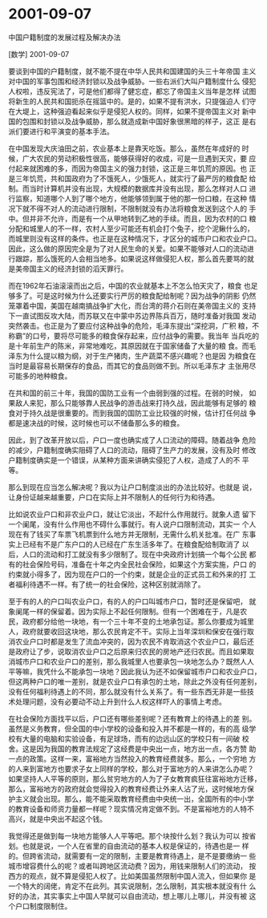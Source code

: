 # 2001-09-07

中国户籍制度的发展过程及解决办法

[数学] 2001-09-07

要谈到中国的户籍制度，就不能不提在中华人民共和国建国的头三十年帝国 主义对中国的军事包围和经济封锁以及战争威胁。一些右派们大叫户籍制度什么 侵犯人权啦，违反宪法了，可是他们都得了健忘症，都忘了帝国主义当年是怎样 试图将新生的人民共和国扼杀在摇篮中的。是的，如果不提有洪水，只提强迫人 们守在大堤上，这种强迫看起来似乎是侵犯人权的。同样，如果不提帝国主义对 新中国的包围和封锁以及战争威胁，那么就造成新中国好象很黑暗的样子，这正 是右派们要进行和平演变的基本手法。

在中国发现大庆油田之前，农业基本上是靠天吃饭。那么，虽然在年成好的 时候，广大农民的劳动积极性很高，能够获得好的收成，可是一旦遇到天灾，要 应付起来就困难的多，而因为帝国主义的强力封锁，这正是三年饥荒的原因。也 正是三年饥荒，共和国政府为了不饿死人，少饿死人，就实行了最严厉的粮食配 给制。而当时计算机并没有出现，大规模的数据库并没有出现，那么怎样对人口 进行监察，知道哪个人到了哪个地方，他能够领到属于他的那一份口粮，在这种 情况下就不得不对人的流动进行限制，不限制就没有办法将粮食发送到这个人的 手中。但并非不允许，而是有一个从甲地转到乙地的手续。而且，因为农村的口 粮分配和城里人的不一样，农村人至少可能还有机会打个兔子，挖个泥鳅什么的， 而城里则没有这样的条件。也正是在这种情况下，才区分的城市户口和农业户口。 因此，这么做的原因完全是为了对人民生命的关爱。如果不能够对人口的流动进 行跟踪，那么饿死的人会相当地多。如果说这样做侵犯人权，那么首先要骂的就 是美帝国主义的经济封锁的滔天罪行。

而在1962年石油滚滚而出之后，中国的农业就基本上不怎么怕天灾了，粮食 也足够多了。可是这时候为什么还要实行严厉的粮食配给制呢？因为战争的阴影 仍然笼罩着中国，美国在越南搞战争扩大化，而台湾的蒋介石则在美帝国主义的 支持下一直试图反攻大陆，而苏联又在中蒙中苏边界陈兵百万，随时准备对我国 发动突然袭击。也正是为了要应付这种战争的危险，毛泽东提出“深挖洞，广积 粮，不称霸”的口号，要将尽可能多的粮食保存起来，应付战争的需要。我当年 当兵吃的是十年前生产的陈米，非常地难吃，其原因就在于国家储备了大量的粮 食。而毛泽东为什么提以粮为纲，对于生产猪肉，生产蔬菜不感兴趣呢？也是因 为粮食在当时是最容易长期保存的食品，而其它的食品则做不到。所以毛泽东才 主张用尽可能多的地种粮食。

在共和国的前三十年，我国的国防工业有一个由弱到强的过程。在弱的时候， 如果敌人来犯，那么只能够靠人民战争的游击战来打持久战，因此能够有足够的 粮食对于持久战是很重要的。而到我国的国防工业比较强的时候，估计打任何战 争都是速决战的时候，这时候也可以不储备那么多的粮食。

因此，到了改革开放以后，户口一度也确实成了人口流动的障碍。随着战争 危险的减少，户籍制度确实阻碍了人口的流动，阻碍了生产力的发展，没有及时 修改户籍制度确实是一个错误，从某种方面来讲确实侵犯了人权，造成了人的不 平等。

那么到现在应当怎么解决呢？我以为让户口制度淡出的办法比较好。也就是 说，让身份证越来越重要，户口在实际上并不限制人的任何行为和待遇。

比如说农业户口和非农业户口，就让它淡出，不起什么作用就行。就象人遗 留下一个阑尾，没有什么作用也不碍什么事就行。有人说户口限制流动，其实一 个人现在有了钱买了车票飞机票到什么地方并无限制，无需什么机关批准。在广 东事实上已经有不是广东户口的人已经在广东生活多年了。在粮食配给制取消了 以后，人口的流动和打工就没有多少限制了。现在中央政府计划搞一个每个公民 都有的社会保险号码，准备在十年之内全民社会保险，如果这个方案实施，户口 的约束就小得多了，因为现在户口的一个约束，就是企业的正式员工和外来的打 工者福利待遇不一样。有了统一的社会保险，这种区别就消除了。

至于有的人的户口叫农业户口，有的人的户口叫城市户口，暂时还是保留吧， 就象阑尾一样的保留着。因为实际上不起任何限制。但有一个困难在于，凡是农 民，政府都分给他一块地，有一个三十年不变的土地承包证。那么你要成为城里 人，政府就要收回这块地，那么农民肯定不干。实际上当年深圳和保安在强行取 消农业户口时都是发生了流血冲突的，因为农民不肯取消这个农业户口，最后还 是政府让了步，说取消农业户口之后原来归农民的房地产还归农民。而且如果取 消城市户口和农业户口的差别，那么我城里人也要承包一块地怎么办？既然人人 平等嘛，我凭什么不能承包一块地？因此我认为还不如保留城市户口和农业户口， 但这两种户口的唯一差别，就是农业户口有承包的土地，除此之外没有任何差别， 没有任何福利待遇上的不同，那么就没有什么关系了。有一些东西无非是一些技 术处理问题，没有必要动不动上升到什么人权这样吓人的事情上考虑。

在社会保险方面找平以后，户口还有哪些差别呢？还有教育上的待遇上的差 别。虽然是义务教育，但全国的中小学校的设备和投入并不都是一样的，有的高 级学校有大量的电脑和实验设备，有足球场，而有的边远山区的学校只有一间破 校舍。这是因为我国的教育法规定了这经费是中央出一点，地方出一点，各方赞 助一点的政策。这样一来，富裕地方当然投入的教育经费就多。那么，一个穷地 方的人来到富地方也要求子女上同样的学校，那么对于富地方的人来讲怎么办呢？ 如果坚持人人平等的原则，那么贫穷地方的人为了子女教育疯狂往富裕地方迁移， 那么，富裕地方的政府就会觉得投入的教育经费让外来人沾了光，这时候地方保 护主义就会出现。那么，能不能采取教育经费由中央统一出，全国所有的中小学 的教育设备和师资力量都一样呢？现实情况肯定做不到。不是富裕地方的人特不 高兴，就是中央出不起这个钱。

我觉得还是做到每一块地方能够人人平等吧。那个块按什么划？我认为可以 按省划。也就是说，一个人在省里的自由流动的基本人权是保证的，待遇也是一 样的。但跨省流动，就需要有一定的限制，主要是教育待遇上，是不是要缴纳一 些城市增容费什么的呢？或者叫跨地区流动费？因为，用钱来限制人们的流动， 按西方的观点，就不算是侵犯人权了。比如美国虽然限制中国人流入，但如果你 是一个特大的阔佬，肯定不在此列。其实说限制，怎么限制，其实根本就没有什 么好的办法，其实事实上中国人早就可以自由流动，想上哪儿上哪儿，并没有被 这个户口制度限制住。

